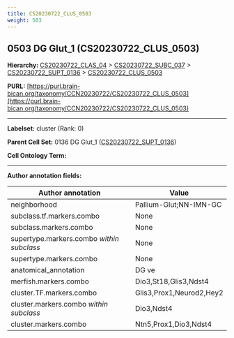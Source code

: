 ```yaml
---
title: CS20230722_CLUS_0503
weight: 503
---
```

## 0503 DG Glut_1 (CS20230722_CLUS_0503)
<b>Hierarchy: </b>
[CS20230722_CLAS_04](../CS20230722_CLAS_04) >
[CS20230722_SUBC_037](../CS20230722_SUBC_037) >
[CS20230722_SUPT_0136](../CS20230722_SUPT_0136) >
[CS20230722_CLUS_0503](../CS20230722_CLUS_0503)

**PURL:** [https://purl.brain-bican.org/taxonomy/CCN20230722/CS20230722_CLUS_0503](https://purl.brain-bican.org/taxonomy/CCN20230722/CS20230722_CLUS_0503)

---


**Labelset:** cluster (Rank: 0)

**Parent Cell Set:** 0136 DG Glut_1 ([CS20230722_SUPT_0136](../CS20230722_SUPT_0136))



**Cell Ontology Term:** 

[MARKER GENES.]: #


---

[TRANSFERRED ANNOTATIONS.]: #


[AUTHOR ANNOTATION FIELDS.]: #


**Author annotation fields:**

| Author annotation | Value |
|-------------------|-------|
|neighborhood|Pallium-Glut;NN-IMN-GC|
|subclass.tf.markers.combo|None|
|subclass.markers.combo|None|
|supertype.markers.combo _within subclass_|None|
|supertype.markers.combo|None|
|anatomical_annotation|DG ve|
|merfish.markers.combo|Dio3,St18,Glis3,Ndst4|
|cluster.TF.markers.combo|Glis3,Prox1,Neurod2,Hey2|
|cluster.markers.combo _within subclass_|Dio3,Ndst4|
|cluster.markers.combo|Ntn5,Prox1,Dio3,Ndst4|

